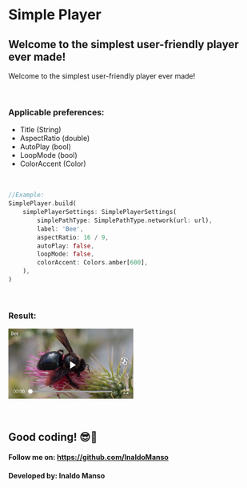 # Simple Player 
## Welcome to the simplest user-friendly player ever made!

Welcome to the simplest user-friendly player ever made!

</br>

### Applicable preferences:
- Title (String)
- AspectRatio (double)
- AutoPlay (bool)
- LoopMode (bool)
- ColorAccent (Color)

</br><div>

```dart
//Example:
SimplePlayer.build(
    simplePlayerSettings: SimplePlayerSettings(
        simplePathType: SimplePathType.network(url: url),
        label: 'Bee',
        aspectRatio: 16 / 9,
        autoPlay: false,
        loopMode: false,
        colorAccent: Colors.amber[600],
    ),
)
```
</div> </br> <div>

### Result:
<img align="center" alt="Simple Player" src="https://raw.githubusercontent.com/InaldoManso/Simple_Player/main/lib/assets/bee.png">

</div><div></br></br>

## Good coding! 😎💙
#### Follow me on: https://github.com/InaldoManso
#### Developed by: Inaldo Manso

</br></div>
